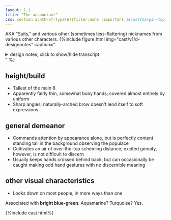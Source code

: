 ```yaml
---
layout: 1.1
title: “The accountant”
css: section a:nth-of-type(6){filter:none !important;}#cast{margin-top:5rem;}
---
```

AKA "Suits," and various other (sometimes less-flattering) nicknames from various other characters.
{%include figure.html
	img="cast/v1/d-designnotes"
	caption="<details><summary>design notes; click to show/hide transcript</summary><ul><li>sharp, showy</li><li>stands out in any room</li><li>not actually <em>that</em> stiff (with [bright colors] like that…)</li></ul>
		<details class='imgdesc wrap castdesc'><summary>written description</summary>Tall, tan-skinned, wavy long hair (naturally black, dyed white), bright blue-green eyes, thin build. By default, wears a peak-lapeled single-button pantsuit in the same aqua-blue-green hue as the eyes (or is it vice versa?) over a black button-down, blue tie, and white gloves.</details>
		<ul><li>[when facing viewer's left, hair has 3 waves in front and 2 in back;] right-facing hair can be [unintentionally inconsistent…</li><li>natural arch [to eyebrow]</li><li>eye shape is connected</li><li>[nose/profile is] flat-ish</li><li>gloves under dress shirt under suit</li><li>[makes] weird hand gestures</li></ul></details>"
%}

## height/build
- Tallest of the main 8
- Apparently fairly thin, somewhat bony hands; covered almost entirely by uniform
- Sharp angles; naturally-arched brow doesn't lend itself to soft expressions

## general demeanor
- Commands attention by appearance alone, but is perfectly content standing tall in the background observing the populace
- Cultivates an air of over-the-top scheming distance; excited genuity, however, is not difficult to discern
- Usually keeps hands crossed behind back, but can occasionally be caught making odd hand gestures with no discernible meaning

## other visual characteristics
- Looks down on most people, in more ways than one

Associated with <b>bright blue-green</b>. Aquamarine? Turquoise? Yes.

{%include cast.html%}